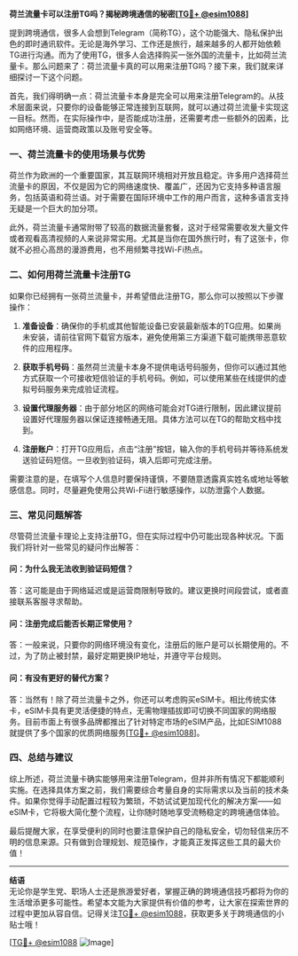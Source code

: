 **荷兰流量卡可以注册TG吗？揭秘跨境通信的秘密[[TG💪+ @esim1088](https://t.me/s/esim1088)]**

提到跨境通信，很多人会想到Telegram（简称TG），这个功能强大、隐私保护出色的即时通讯软件。无论是海外学习、工作还是旅行，越来越多的人都开始依赖TG进行沟通。而为了使用TG，很多人会选择购买一张外国的流量卡，比如荷兰流量卡。那么问题来了：荷兰流量卡真的可以用来注册TG吗？接下来，我们就来详细探讨一下这个问题。

首先，我们得明确一点：荷兰流量卡本身是完全可以用来注册Telegram的。从技术层面来说，只要你的设备能够正常连接到互联网，就可以通过荷兰流量卡实现这一目标。然而，在实际操作中，是否能成功注册，还需要考虑一些额外的因素，比如网络环境、运营商政策以及账号安全等。

### **一、荷兰流量卡的使用场景与优势**

荷兰作为欧洲的一个重要国家，其互联网环境相对开放且稳定。许多用户选择荷兰流量卡的原因，不仅是因为它的网络速度快、覆盖广，还因为它支持多种语言服务，包括英语和荷兰语。对于需要在国际环境中工作的用户而言，这种多语言支持无疑是一个巨大的加分项。

此外，荷兰流量卡通常附带了较高的数据流量套餐，这对于经常需要收发大量文件或者观看高清视频的人来说非常实用。尤其是当你在国外旅行时，有了这张卡，你就不必担心高昂的漫游费用，也不用频繁寻找Wi-Fi热点。

### **二、如何用荷兰流量卡注册TG**

如果你已经拥有一张荷兰流量卡，并希望借此注册TG，那么你可以按照以下步骤操作：

1. **准备设备**：确保你的手机或其他智能设备已安装最新版本的TG应用。如果尚未安装，请前往官网下载官方版本，避免使用第三方渠道下载可能携带恶意软件的应用程序。
   
2. **获取手机号码**：虽然荷兰流量卡本身不提供电话号码服务，但你可以通过其他方式获取一个可接收短信验证的手机号码。例如，可以使用某些在线提供的虚拟号码服务来完成验证流程。

3. **设置代理服务器**：由于部分地区的网络可能会对TG进行限制，因此建议提前设置好代理服务器以保证连接畅通无阻。具体方法可以在TG的帮助文档中找到。

4. **注册账户**：打开TG应用后，点击“注册”按钮，输入你的手机号码并等待系统发送验证码短信。一旦收到验证码，填入后即可完成注册。

需要注意的是，在填写个人信息时要保持谨慎，不要随意透露真实姓名或地址等敏感信息。同时，尽量避免使用公共Wi-Fi进行敏感操作，以防泄露个人数据。

### **三、常见问题解答**

尽管荷兰流量卡理论上支持注册TG，但在实际过程中仍可能出现各种状况。下面我们将针对一些常见的疑问作出解答：

#### **问：为什么我无法收到验证码短信？**
答：这可能是由于网络延迟或是运营商限制导致的。建议更换时间段尝试，或者直接联系客服寻求帮助。

#### **问：注册完成后能否长期正常使用？**
答：一般来说，只要你的网络环境没有变化，注册后的账户是可以长期使用的。不过，为了防止被封禁，最好定期更换IP地址，并遵守平台规则。

#### **问：有没有更好的替代方案？**
答：当然有！除了荷兰流量卡之外，你还可以考虑购买eSIM卡。相比传统实体卡，eSIM卡具有更灵活便捷的特点，无需物理插拔即可切换不同国家的网络服务。目前市面上有很多品牌都推出了针对特定市场的eSIM产品，比如ESIM1088就提供了多个国家的优质网络服务[[TG💪+ @esim1088](https://t.me/s/esim1088)]。

### **四、总结与建议**

综上所述，荷兰流量卡确实能够用来注册Telegram，但并非所有情况下都能顺利实施。在选择具体方案之前，我们需要综合考量自身的实际需求以及当前的技术条件。如果你觉得手动配置过程较为繁琐，不妨试试更加现代化的解决方案——如eSIM卡，它将极大简化整个流程，让你随时随地享受流畅稳定的跨境通信体验。

最后提醒大家，在享受便利的同时也要注意保护自己的隐私安全，切勿轻信来历不明的信息来源。只有做到合理规划、规范操作，才能真正发挥这些工具的最大价值！

---

**结语**  
无论你是学生党、职场人士还是旅游爱好者，掌握正确的跨境通信技巧都将为你的生活增添更多可能性。希望本文能为大家提供有价值的参考，让大家在探索世界的过程中更加从容自信。记得关注[TG💪+ @esim1088](https://t.me/s/esim1088)，获取更多关于跨境通信的小贴士哦！  

[[TG💪+ @esim1088](https://t.me/s/esim1088) ![Image](https://i.postimg.cc/4NQfJmqS/Snipaste-2025-05-13-00-14-12.png)]